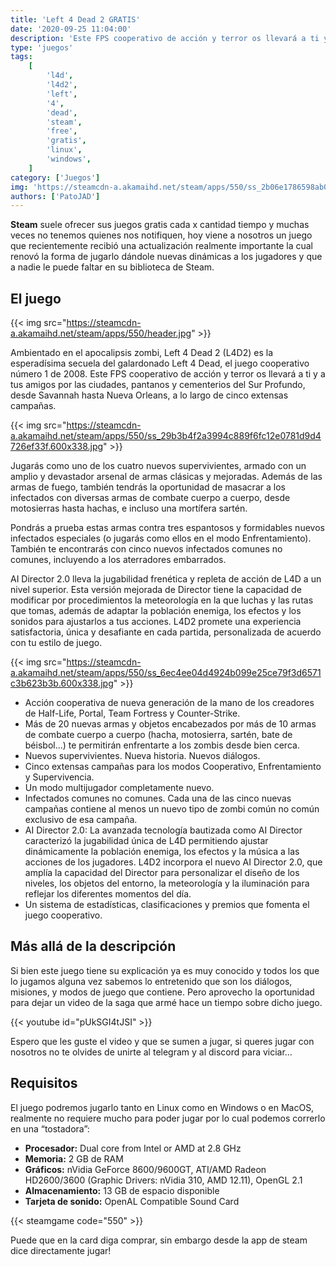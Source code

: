 ```yaml
---
title: 'Left 4 Dead 2 GRATIS'
date: '2020-09-25 11:04:00'
description: 'Este FPS cooperativo de acción y terror os llevará a ti y a tus amigos por las ciudades, pantanos y cementerios del Sur Profundo'
type: 'juegos'
tags:
    [
        'l4d',
        'l4d2',
        'left',
        '4',
        'dead',
        'steam',
        'free',
        'gratis',
        'linux',
        'windows',
    ]
category: ['Juegos']
img: 'https://steamcdn-a.akamaihd.net/steam/apps/550/ss_2b06e1786598ab033411c27600de1868f023c663.600x338.jpg'
authors: ['PatoJAD']
---
```


**Steam** suele ofrecer sus juegos gratis cada x cantidad tiempo y muchas veces no tenemos quienes nos notifiquen, hoy viene a nosotros un juego que recientemente recibió una actualización realmente importante la cual renovó la forma de jugarlo dándole nuevas dinámicas a los jugadores y que a nadie le puede faltar en su biblioteca de Steam.

## El juego

{{< img src="https://steamcdn-a.akamaihd.net/steam/apps/550/header.jpg" >}}

Ambientado en el apocalipsis zombi, Left 4 Dead 2 (L4D2) es la esperadísima secuela del galardonado Left 4 Dead, el juego cooperativo número 1 de 2008.
Este FPS cooperativo de acción y terror os llevará a ti y a tus amigos por las ciudades, pantanos y cementerios del Sur Profundo, desde Savannah hasta Nueva Orleans, a lo largo de cinco extensas campañas.

{{< img src="https://steamcdn-a.akamaihd.net/steam/apps/550/ss_29b3b4f2a3994c889f6fc12e0781d9d4726ef33f.600x338.jpg" >}}

Jugarás como uno de los cuatro nuevos supervivientes, armado con un amplio y devastador arsenal de armas clásicas y mejoradas. Además de las armas de fuego, también tendrás la oportunidad de masacrar a los infectados con diversas armas de combate cuerpo a cuerpo, desde motosierras hasta hachas, e incluso una mortífera sartén.

Pondrás a prueba estas armas contra tres espantosos y formidables nuevos infectados especiales (o jugarás como ellos en el modo Enfrentamiento). También te encontrarás con cinco nuevos infectados comunes no comunes, incluyendo a los aterradores embarrados.

AI Director 2.0 lleva la jugabilidad frenética y repleta de acción de L4D a un nivel superior. Esta versión mejorada de Director tiene la capacidad de modificar por procedimientos la meteorología en la que luchas y las rutas que tomas, además de adaptar la población enemiga, los efectos y los sonidos para ajustarlos a tus acciones. L4D2 promete una experiencia satisfactoria, única y desafiante en cada partida, personalizada de acuerdo con tu estilo de juego.

{{< img src="https://steamcdn-a.akamaihd.net/steam/apps/550/ss_6ec4ee04d4924b099e25ce79f3d6571c3b623b3b.600x338.jpg" >}}

-   Acción cooperativa de nueva generación de la mano de los creadores de Half-Life, Portal, Team Fortress y Counter-Strike.
-   Más de 20 nuevas armas y objetos encabezados por más de 10 armas de combate cuerpo a cuerpo (hacha, motosierra, sartén, bate de béisbol...) te permitirán enfrentarte a los zombis desde bien cerca.
-   Nuevos supervivientes. Nueva historia. Nuevos diálogos.
-   Cinco extensas campañas para los modos Cooperativo, Enfrentamiento y Supervivencia.
-   Un modo multijugador completamente nuevo.
-   Infectados comunes no comunes. Cada una de las cinco nuevas campañas contiene al menos un nuevo tipo de zombi común no común exclusivo de esa campaña.
-   AI Director 2.0: La avanzada tecnología bautizada como AI Director caracterizó la jugabilidad única de L4D permitiendo ajustar dinámicamente la población enemiga, los efectos y la música a las acciones de los jugadores. L4D2 incorpora el nuevo AI Director 2.0, que amplía la capacidad del Director para personalizar el diseño de los niveles, los objetos del entorno, la meteorología y la iluminación para reflejar los diferentes momentos del día.
-   Un sistema de estadísticas, clasificaciones y premios que fomenta el juego cooperativo.

## Más allá de la descripción

Si bien este juego tiene su explicación ya es muy conocido y todos los que lo jugamos alguna vez sabemos lo entretenido que son los diálogos, misiones, y modos de juego que contiene. Pero aprovecho la oportunidad para dejar un video de la saga que armé hace un tiempo sobre dicho juego.

{{< youtube id="pUkSGI4tJSI" >}}

Espero que les guste el video y que se sumen a jugar, si queres jugar con nosotros no te olvides de unirte al telegram y al discord para viciar…

## Requisitos

El juego podremos jugarlo tanto en Linux como en Windows o en MacOS, realmente no requiere mucho para poder jugar por lo cual podemos correrlo en una “tostadora”:

-   **Procesador:** Dual core from Intel or AMD at 2.8 GHz
-   **Memoria:** 2 GB de RAM
-   **Gráficos:** nVidia GeForce 8600/9600GT, ATI/AMD Radeon HD2600/3600 (Graphic Drivers: nVidia 310, AMD 12.11), OpenGL 2.1
-   **Almacenamiento:** 13 GB de espacio disponible
-   **Tarjeta de sonido:** OpenAL Compatible Sound Card

{{< steamgame code="550" >}}

Puede que en la card diga comprar, sin embargo desde la app de steam dice directamente jugar!
